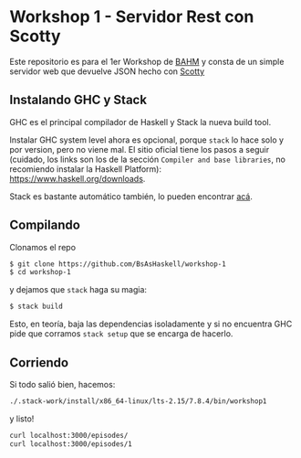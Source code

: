 Workshop 1 - Servidor Rest con Scotty
=====================================

Este repositorio es para el 1er Workshop de
[BAHM](http://www.meetup.com/Buenos-Aires-Haskell-Meetup/)
y consta de un simple servidor web que devuelve JSON
hecho con [Scotty](https://github.com/scotty-web/scotty)

## Instalando GHC y Stack

GHC es el principal compilador de Haskell y Stack la nueva build tool.


Instalar GHC system level ahora es opcional, porque `stack` lo hace solo y por version, pero no viene mal. El sitio oficial tiene los pasos a seguir (cuidado, los links son los de la sección `Compiler and base libraries`, no recomiendo instalar la Haskell Platform): https://www.haskell.org/downloads.

Stack es bastante automático también, lo pueden encontrar [acá](https://github.com/commercialhaskell/stack).

## Compilando

Clonamos el repo

```bash
$ git clone https://github.com/BsAsHaskell/workshop-1
$ cd workshop-1
```

y dejamos que `stack` haga su magia:

```bash
$ stack build
```

Esto, en teoría, baja las dependencias isoladamente y si no encuentra GHC
pide que corramos `stack setup` que se encarga de hacerlo.

## Corriendo

Si todo salió bien, hacemos:

```bash
./.stack-work/install/x86_64-linux/lts-2.15/7.8.4/bin/workshop1
```
y listo!

```bash
curl localhost:3000/episodes/
curl localhost:3000/episodes/1
```
